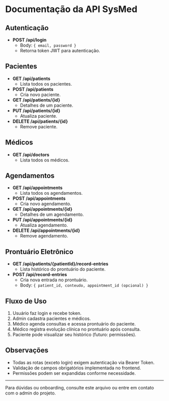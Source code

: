 # Documentação da API SysMed

## Autenticação

-   **POST /api/login**
    -   Body: `{ email, password }`
    -   Retorna token JWT para autenticação.

## Pacientes

-   **GET /api/patients**
    -   Lista todos os pacientes.
-   **POST /api/patients**
    -   Cria novo paciente.
-   **GET /api/patients/{id}**
    -   Detalhes de um paciente.
-   **PUT /api/patients/{id}**
    -   Atualiza paciente.
-   **DELETE /api/patients/{id}**
    -   Remove paciente.

## Médicos

-   **GET /api/doctors**
    -   Lista todos os médicos.

## Agendamentos

-   **GET /api/appointments**
    -   Lista todos os agendamentos.
-   **POST /api/appointments**
    -   Cria novo agendamento.
-   **GET /api/appointments/{id}**
    -   Detalhes de um agendamento.
-   **PUT /api/appointments/{id}**
    -   Atualiza agendamento.
-   **DELETE /api/appointments/{id}**
    -   Remove agendamento.

## Prontuário Eletrônico

-   **GET /api/patients/{patientId}/record-entries**
    -   Lista histórico do prontuário do paciente.
-   **POST /api/record-entries**
    -   Cria nova entrada no prontuário.
    -   Body: `{ patient_id, conteudo, appointment_id (opcional) }`

## Fluxo de Uso

1. Usuário faz login e recebe token.
2. Admin cadastra pacientes e médicos.
3. Médico agenda consultas e acessa prontuário do paciente.
4. Médico registra evolução clínica no prontuário após consulta.
5. Paciente pode visualizar seu histórico (futuro: permissões).

## Observações

-   Todas as rotas (exceto login) exigem autenticação via Bearer Token.
-   Validação de campos obrigatórios implementada no frontend.
-   Permissões podem ser expandidas conforme necessidade.

---

Para dúvidas ou onboarding, consulte este arquivo ou entre em contato com o admin do projeto.
